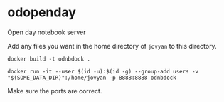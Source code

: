 # odopenday

Open day notebook server

Add any files you want in the home directory of `jovyan` to this directory.

`docker build -t odnbdock .`

`docker run -it --user $(id -u):$(id -g) --group-add users -v "$(SOME_DATA_DIR)":/home/jovyan -p 8888:8888 odnbdock`

Make sure the ports are correct.
